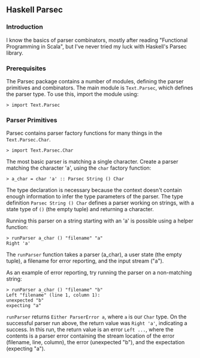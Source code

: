 ## Haskell Parsec

### Introduction

I know the basics of parser combinators, mostly after reading "Functional
Programming in Scala", but I've never tried my luck with Haskell's Parsec
library.

### Prerequisites

The Parsec package contains a number of modules, defining the parser
primitives and combinators.  The main module is `Text.Parsec`, which defines
the parser type.  To use this, import the module using:

```
> import Text.Parsec
```

### Parser Primitives

Parsec contains parser factory functions for many things in the
`Text.Parsec.Char`.

```
> import Text.Parsec.Char
```

The most basic parser is matching a single character.  Create a parser
matching the character 'a', using the `char` factory function:

```
> a_char = char 'a' :: Parsec String () Char
```

The type declaration is necessary because the context doesn't contain enough
information to infer the type parameters of the parser.  The type definition
`Parsec String () Char` defines a parser working on strings, with a state type
of `()` (the empty tuple) and returning a character.

Running this parser on a string starting with an 'a' is possible using a
helper function:

```
> runParser a_char () "filename" "a"
Right 'a'
```

The `runParser` function takes a parser (a_char), a user state (the empty
tuple), a filename for error reporting, and the input stream ("a").

As an example of error reporting, try running the parser on a non-matching
string:

```
> runParser a_char () "filename" "b"
Left "filename" (line 1, column 1):
unexpected "b"
expecting "a"
```

`runParser` returns `Either ParserError a`, where `a` is our `Char` type.  On
the successful parser run above, the return value was `Right 'a'`, indicating
a success.  In this run, the return value is an error `Left ...`, where the
contents is a parser error containing the stream location of the error
(filename, line, column), the error (unexpected "b"), and the expectation
(expecting "a").
